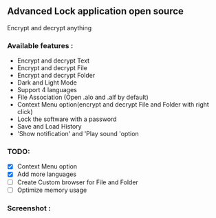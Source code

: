 ## Advanced Lock application open source
Encrypt and decrypt anything
### Available features :

- Encrypt and decrypt Text
- Encrypt and decrypt File
- Encrypt and decrypt Folder
- Dark and Light Mode
- Support 4 languages
- File Association (Open .alo and .alf by default)
- Context Menu option(encrypt and decrypt File and Folder with right click)
- Lock the software with a password
- Save and Load History
- 'Show notification' and 'Play sound 'option

### TODO:
- [x] Context Menu option
- [x] Add more languages
- [ ] Create Custom browser for File and Folder
- [ ] Optimize memory usage

### Screenshot :
